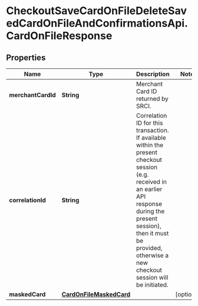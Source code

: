 # CheckoutSaveCardOnFileDeleteSavedCardOnFileAndConfirmationsApi.CardOnFileResponse

## Properties

Name | Type | Description | Notes
------------ | ------------- | ------------- | -------------
**merchantCardId** | **String** | Merchant Card ID returned by SRCI. | 
**correlationId** | **String** | Correlation ID for this transaction. If available within the present checkout session (e.g. received in an earlier API response during the present session), then it must be provided, otherwise a new checkout session will be initiated. | 
**maskedCard** | [**CardOnFileMaskedCard**](CardOnFileMaskedCard.md) |  | [optional] 


